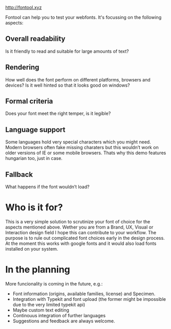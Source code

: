 http://fontool.xyz

Fontool can help you to test your webfonts. It's focussing on the following aspects:

## Overall readability
Is it friendly to read and suitable for large amounts of text?

## Rendering
How well does the font perform on different platforms, browsers and devices? Is it well hinted so that it looks good on windows?

## Formal criteria
Does your font meet the right temper, is it legible?

## Language support
Some languages hold very special characters which you might need. Modern browsers often fake missing charaters but this wouldn’t work on older versions of IE or some mobile browsers. Thats why this demo features hungarian too, just in case.

## Fallback
What happens if the font wouldn’t load?

# Who is it for?
This is a very simple solution to scrutinize your font of choice for the aspects mentioned above. Wether you are from a Brand, UX, Visual or Interaction design field I hope this can contribute to your workflow. The purpose is to rule out complicated font choices early in the design process. At the moment this works with google fonts and it would also load fonts installed on your system.

# In the planning
More funcionality is coming in the future, e.g.:
- Font information (origins, available families, license) and Specimen.
- Integration with Typekit and font upload (the former might be impossible due to the very limited typekit api)
- Maybe custom text editing
- Continouus integration of further languages
- Suggestions and feedback are always welcome.
